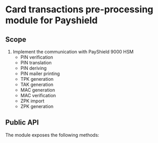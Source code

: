 # Card transactions pre-processing module for Payshield

## Scope

1. Implement the communication with PayShield 9000 HSM
   * PIN verification
   * PIN translation
   * PIN deriving
   * PIN mailer printing
   * TPK generation
   * TAK generation
   * MAC generation
   * MAC verification
   * ZPK import
   * ZPK generation

## Public API

The module exposes the following methods:
